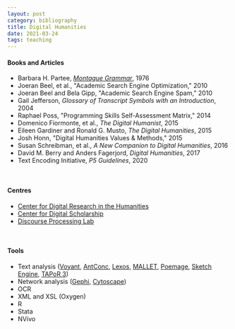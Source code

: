 ```yaml
---
layout: post
category: bibliography
title: Digital Humanities
date: 2021-03-24
tags: teaching
---
```


#### Books and Articles

* Barbara H. Partee, [*Montague Grammar*](https://www.elsevier.com/books/montague-grammar/partee/978-0-12-545850-4), 1976
* Joeran Beel, et al., "Academic Search Engine Optimization," 2010
* Joeran Beel and Bela Gipp, "Academic Search Engine Spam," 2010
* Gail Jefferson, *Glossary of Transcript Symbols with an Introduction*, 2004
* Raphael Poss, "Programming Skills Self-Assessment Matrix," 2014
* Domenico Fiormonte, et al., *The Digital Humanist*, 2015
* Eileen Gardiner and Ronald G. Musto, *The Digital Humanities*, 2015
* Josh Honn, "Digital Humanities Values & Methods," 2015
* Susan Schreibman, et al., *A New Companion to Digital Humanities*, 2016
* David M. Berry and Anders Fagerjord, *Digital Humanities*, 2017
* Text Encoding Initiative, *P5 Guidelines*, 2020

<br>


#### Centres

* [Center for Digital Research in the Humanities](https://cdrh.unl.edu/articles/best_practices)
* [Center for Digital Scholarship](https://library.brown.edu/create/cds/activities/textual-and-quantitative-analysis/)
* [Discourse Processing Lab](https://www.sfu.ca/discourse-lab.html)

<br>


#### Tools

* Text analysis ([Voyant](https://voyant-tools.org/), [AntConc](http://www.laurenceanthony.net/software/antconc/), [Lexos](http://lexos.wheatoncollege.edu/upload), [MALLET](http://mallet.cs.umass.edu/), [Poemage](http://www.sci.utah.edu/~nmccurdy/Poemage/), [Sketch Engine](https://www.sketchengine.eu/), [TAPoR 3](http://tapor-test.artsrn.ualberta.ca/home))
* Network analysis ([Gephi](https://gephi.org/), [Cytoscape](http://www.cytoscape.org/))
* OCR
* XML and XSL (Oxygen)
* R
* Stata
* NVivo
